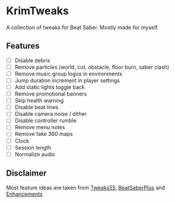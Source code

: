 # KrimTweaks

A collection of tweaks for Beat Saber. Mostly made for myself.

## Features

- [ ] Disable debris
- [ ] Remove particles (world, cut, obstacle, floor burn, saber clash)
- [ ] Remove music group logos in environments
- [ ] Jump duration increment in player settings
- [ ] Add static lights toggle back
- [ ] Remove promotional banners
- [ ] Skip health warning
- [ ] Disable beat lines
- [ ] Disable camera noise / dither
- [ ] Disable controller rumble
- [ ] Remove menu notes
- [ ] Remove fake 360 maps
- [ ] Clock
- [ ] Session length
- [ ] Normalize audio

## Disclaimer

Most feature ideas are taken from [Tweaks55](https://github.com/kinsi55/BeatSaber_Tweaks55), [BeatSaberPlus](https://discord.gg/63ebPMC) and [Enhancements](https://github.com/Auros/Enhancements)
